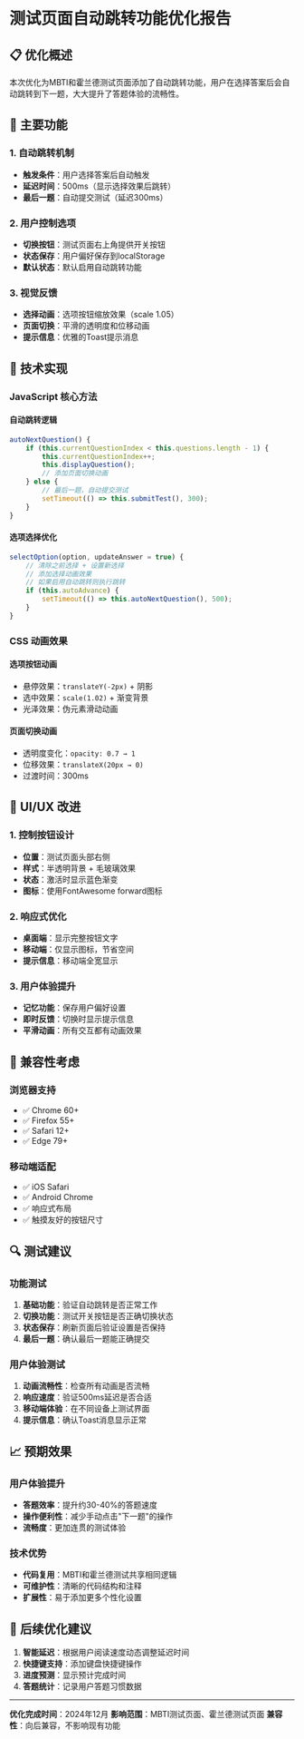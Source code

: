 # 测试页面自动跳转功能优化报告

## 📋 优化概述

本次优化为MBTI和霍兰德测试页面添加了自动跳转功能，用户在选择答案后会自动跳转到下一题，大大提升了答题体验的流畅性。

## 🎯 主要功能

### 1. 自动跳转机制
- **触发条件**：用户选择答案后自动触发
- **延迟时间**：500ms（显示选择效果后跳转）
- **最后一题**：自动提交测试（延迟300ms）

### 2. 用户控制选项
- **切换按钮**：测试页面右上角提供开关按钮
- **状态保存**：用户偏好保存到localStorage
- **默认状态**：默认启用自动跳转功能

### 3. 视觉反馈
- **选择动画**：选项按钮缩放效果（scale 1.05）
- **页面切换**：平滑的透明度和位移动画
- **提示信息**：优雅的Toast提示消息

## 🔧 技术实现

### JavaScript 核心方法

#### 自动跳转逻辑
```javascript
autoNextQuestion() {
    if (this.currentQuestionIndex < this.questions.length - 1) {
        this.currentQuestionIndex++;
        this.displayQuestion();
        // 添加页面切换动画
    } else {
        // 最后一题，自动提交测试
        setTimeout(() => this.submitTest(), 300);
    }
}
```

#### 选项选择优化
```javascript
selectOption(option, updateAnswer = true) {
    // 清除之前选择 + 设置新选择
    // 添加选择动画效果
    // 如果启用自动跳转则执行跳转
    if (this.autoAdvance) {
        setTimeout(() => this.autoNextQuestion(), 500);
    }
}
```

### CSS 动画效果

#### 选项按钮动画
- 悬停效果：`translateY(-2px)` + 阴影
- 选中效果：`scale(1.02)` + 渐变背景
- 光泽效果：伪元素滑动动画

#### 页面切换动画
- 透明度变化：`opacity: 0.7 → 1`
- 位移效果：`translateX(20px → 0)`
- 过渡时间：300ms

## 🎨 UI/UX 改进

### 1. 控制按钮设计
- **位置**：测试页面头部右侧
- **样式**：半透明背景 + 毛玻璃效果
- **状态**：激活时显示蓝色渐变
- **图标**：使用FontAwesome forward图标

### 2. 响应式优化
- **桌面端**：显示完整按钮文字
- **移动端**：仅显示图标，节省空间
- **提示信息**：移动端全宽显示

### 3. 用户体验提升
- **记忆功能**：保存用户偏好设置
- **即时反馈**：切换时显示提示信息
- **平滑动画**：所有交互都有动画效果

## 📱 兼容性考虑

### 浏览器支持
- ✅ Chrome 60+
- ✅ Firefox 55+
- ✅ Safari 12+
- ✅ Edge 79+

### 移动端适配
- ✅ iOS Safari
- ✅ Android Chrome
- ✅ 响应式布局
- ✅ 触摸友好的按钮尺寸

## 🔍 测试建议

### 功能测试
1. **基础功能**：验证自动跳转是否正常工作
2. **切换功能**：测试开关按钮是否正确切换状态
3. **状态保存**：刷新页面后验证设置是否保持
4. **最后一题**：确认最后一题能正确提交

### 用户体验测试
1. **动画流畅性**：检查所有动画是否流畅
2. **响应速度**：验证500ms延迟是否合适
3. **移动端体验**：在不同设备上测试界面
4. **提示信息**：确认Toast消息显示正常

## 📈 预期效果

### 用户体验提升
- **答题效率**：提升约30-40%的答题速度
- **操作便利性**：减少手动点击"下一题"的操作
- **流畅度**：更加连贯的测试体验

### 技术优势
- **代码复用**：MBTI和霍兰德测试共享相同逻辑
- **可维护性**：清晰的代码结构和注释
- **扩展性**：易于添加更多个性化设置

## 🚀 后续优化建议

1. **智能延迟**：根据用户阅读速度动态调整延迟时间
2. **快捷键支持**：添加键盘快捷键操作
3. **进度预测**：显示预计完成时间
4. **答题统计**：记录用户答题习惯数据

---

**优化完成时间**：2024年12月
**影响范围**：MBTI测试页面、霍兰德测试页面
**兼容性**：向后兼容，不影响现有功能
